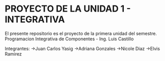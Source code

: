 # PROYECTO DE LA UNIDAD 1 - INTEGRATIVA

El presente repositorio es el proyecto de la primera unidad del semestre.
Programacion Integrativa de Componentes - Ing. Luis Castillo

Integrantes:
  →Juan Carlos Yasig
  →Adriana Gonzales
  →Nicole Diaz
  →Elvis Ramirez
